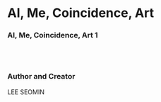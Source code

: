 # AI, Me, Coincidence, Art 


### AI, Me, Coincidence, Art 1










<br/><br/>

###  Author and Creator

LEE SEOMIN
